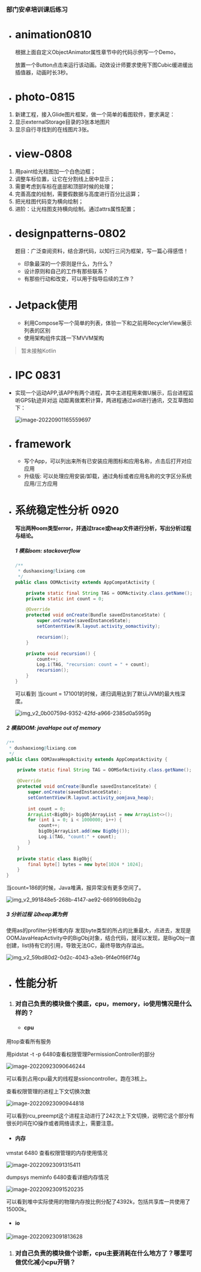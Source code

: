 ### 部门安卓培训课后练习

- # animation0810
  
  根据上面自定义ObjectAnimator属性章节中的代码示例写一个Demo，
  
  放置一个Button点击来运行该动画。动效设计师要求使用下图Cubic缓进缓出插值器，动画时长3秒。
- # photo-0815
1. 新建工程，接入Glide图片框架，做一个简单的看图软件，要求满足：
2. 显示externalStorage目录的3张本地图片
3. 显示自行寻找到的在线图片3张。
- # view-0808
1. 用paint给光柱图加一个白色边框；
2. 调整车标位置，让它在分割线上居中显示；
3. 需要考虑到车标在底部和顶部时候的处理；
4. 完善高度的绘制，需要假数据与高度进行百分比运算；
5. 把光柱图代码变为横向绘制；
6. 进阶：让光柱图支持横向绘制。通过attrs属性配置；
- # designpatterns-0802
  
  题目：广泛查阅资料，结合源代码，以知行三问为框架，写一篇心得感悟！
  
  - 印象最深的一个原则是什么，为什么？
  - 设计原则和自己的工作有那些联系？
  - 有那些行动和改变，可以用于指导后续的工作？

- # Jetpack使用
  - 利用Compose写一个简单的列表，体验一下和之前用RecyclerView展示列表的区别
  - 使用架构组件实践一下MVVM架构
> 暂未接触Kotlin

- # IPC 0831

- 实现一个运动APP,该APP有两个进程，其中主进程用来做U展示，后台进程监听GPS轨迹并对运
  动距离做累积计算，两进程通过aidl进行通讯，交互草图如下：

  ![image-20220901165559697](https://images-1301128659.cos.ap-beijing.myqcloud.com/shaoxiongdu/202209011655777.png)

- # framework
  - 写个App，可以列出来所有已安装应用图标和应用名称，点击后打开对应应用
  - 升级版: 可以处理应用安装/卸载，通过角标或者应用名称的文字区分系统应用/三方应用

- # 系统稳定性分析 0920

  #### 写出两种oom类型error，并通过trace或heap文件进行分析，写出分析过程与结论。

  ##### 1 模拟oom: stackoverflow

  ```java
  /**
   * dushaoxiong@lixiang.com
   */
  public class OOMActivity extends AppCompatActivity {
  
      private static final String TAG = OOMActivity.class.getName();
      private static int count = 0;
  
      @Override
      protected void onCreate(Bundle savedInstanceState) {
          super.onCreate(savedInstanceState);
          setContentView(R.layout.activity_oomactivity);
  
          recursion();
      }
  
      private void recursion() {
          count++;
          Log.i(TAG, "recursion: count = " + count);
          recursion();
      }
  }
  ```

  可以看到 当count = 171001的时候，递归调用达到了默认JVM的最大栈深度。

  ![img_v2_0b00759d-9352-42fd-a966-2385d0a5959g](https://images-1301128659.cos.ap-beijing.myqcloud.com/shaoxiongdu/202209201639967.png)



##### 2 模拟OOM: javaHape out of memory

```java
/**
 * dushaoxiong@lixiang.com
 */
public class OOMJavaHeapActivity extends AppCompatActivity {

    private static final String TAG = OOMSofActivity.class.getName();

    @Override
    protected void onCreate(Bundle savedInstanceState) {
        super.onCreate(savedInstanceState);
        setContentView(R.layout.activity_oomjava_heap);
        
        int count = 0;
        ArrayList<BigObj> bigObjArrayList = new ArrayList<>();
        for (int i = 0; i < 1000000; i++) {
            count++;
            bigObjArrayList.add(new BigObj());
            Log.i(TAG, "count:" + count);
        }
    }

    private static class BigObj{
        final byte[] bytes = new byte[1024 * 1024];
    }
}
```

当count=186的时候，Java堆满，报异常没有更多空间了。

![img_v2_991848e5-268b-4147-ae92-6691669b6b2g](https://images-1301128659.cos.ap-beijing.myqcloud.com/shaoxiongdu/202209201639910.png)

##### 3 分析过程 以heap满为例

使用as的profilter分析堆内存 发现byte类型的所占的比重最大，点进去，发现是OOMJavaHeapActivity中的BigObj对象，结合代码，就可以发现，是BigObj一直创建，list持有它的引用，导致无法GC，最终导致内存溢出。

![img_v2_59bd80d2-0d2c-4043-a3eb-9f4e0f66f74g](https://images-1301128659.cos.ap-beijing.myqcloud.com/shaoxiongdu/202209201639423.png)

- # 性能分析

1. ### 对自己负责的模块做个摸底，cpu，memory，io使用情况是什么样的？

   - #### cpu

用top查看所有服务



用pidstat -t -p 6480查看权限管理PermissionController的部分 

![image-20220923090646244](./README.assets/image-20220923090646244.png)

可以看到占用cpu最大的线程是ssioncontroller。跑在3核上。

查看权限管理的进程上下文切换次数

![image-20220923090944818](./README.assets/image-20220923090944818.png)

可以看到rcu_preempt这个进程主动进行了242次上下文切换，说明它这个部分有很长时间在IO操作或者网络请求上，需要注意。

- #### 内存

vmstat 6480 查看权限管理的内存使用情况

![image-20220923091315411](./README.assets/image-20220923091315411.png)

dumpsys meminfo 6480查看详细内存情况

![image-20220923091520235](./README.assets/image-20220923091520235.png)

可以看到堆中实际使用的物理内存按比例分配了4392k，包括共享库一共使用了15000k。

- #### io

![image-20220923091813628](./README.assets/image-20220923091813628.png)

1. ### 对自己负责的模块做个诊断，cpu主要消耗在什么地方了？哪里可做优化减小cpu开销？